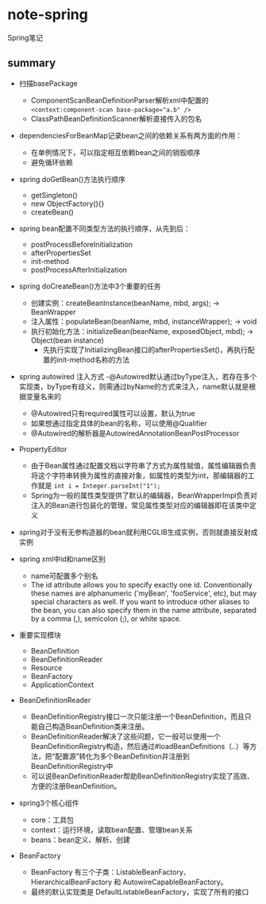 # note-spring
Spring笔记

## summary

- 扫描basePackage  
    - ComponentScanBeanDefinitionParser解析xml中配置的 `<context:component-scan base-package="a.b" />`
    - ClassPathBeanDefinitionScanner解析直接传入的包名
- dependenciesForBeanMap记录bean之间的依赖关系有两方面的作用：  
    - 在单例情况下，可以指定相互依赖bean之间的销毁顺序
    - 避免循环依赖
- spring doGetBean()方法执行顺序  
    - getSingleton()
    - new ObjectFactory(){}
    - createBean()
- spring bean配置不同类型方法的执行顺序，从先到后：
    - postProcessBeforeInitialization
    - afterPropertiesSet
    - init-method
    - postProcessAfterInitialization
- spring doCreateBean()方法中3个重要的任务
    - 创建实例：createBeanInstance(beanName, mbd, args); -> BeanWrapper
    - 注入属性：populateBean(beanName, mbd, instanceWrapper); -> void
    - 执行初始化方法：initializeBean(beanName, exposedObject, mbd); -> Object(bean instance)    
        - 先执行实现了InitializingBean接口的afterPropertiesSet()，再执行配置的init-method名称的方法

- spring autowired 注入方式
    -@Autowired默认通过byType注入，若存在多个实现类，byType有歧义，则需通过byName的方式来注入，name默认就是根据变量名来的
    - @Autowired只有required属性可以设置，默认为true
    - 如果想通过指定具体的bean的名称，可以使用@Qualifier
    - @Autowired的解析器是AutowiredAnnotationBeanPostProcessor
    
- PropertyEditor  
    - 由于Bean属性通过配置文档以字符串了方式为属性赋值，属性编辑器负责将这个字符串转换为属性的直接对象，如属性的类型为int，那编辑器的工作就是 `int i = Integer.parseInt("1");` 
    - Spring为一般的属性类型提供了默认的编辑器，BeanWrapperImpl负责对注入的Bean进行包装化的管理，常见属性类型对应的编辑器即在该类中定义
    
- spring对于没有无参构造器的bean就利用CGLIB生成实例，否则就直接反射成实例

- spring xml中id和name区别  
    - name可配置多个别名  
    - The id attribute allows you to specify exactly one id. Conventionally these names are alphanumeric ('myBean', 'fooService', etc), but may special characters as well. If you want to introduce other aliases to the bean, you can also specify them in the name attribute, separated by a comma (,), semicolon (;), or white space. 
    
- 重要实现模块
    - BeanDefinition
    - BeanDefinitionReader
    - Resource
    - BeanFactory
    - ApplicationContext
    
- BeanDefinitionReader
    - BeanDefinitionRegistry接口一次只能注册一个BeanDefinition，而且只能自己构造BeanDefinition类来注册。   
    - BeanDefinitionReader解决了这些问题，它一般可以使用一个BeanDefinitionRegistry构造，然后通过#loadBeanDefinitions（..）等方法，把“配置源”转化为多个BeanDefinition并注册到BeanDefinitionRegistry中  
    - 可以说BeanDefinitionReader帮助BeanDefinitionRegistry实现了高效、方便的注册BeanDefinition。
    
- spring3个核心组件
    - core：工具包
    - context：运行环境，读取bean配置、管理bean关系
    - beans：bean定义、解析、创建
    
- BeanFactory
    - BeanFactory 有三个子类：ListableBeanFactory、HierarchicalBeanFactory 和 AutowireCapableBeanFactory。      
    - 最终的默认实现类是 DefaultListableBeanFactory，实现了所有的接口  
